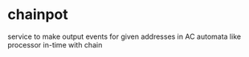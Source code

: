 # chainpot
service to make output events for given addresses in AC automata like processor in-time with chain

